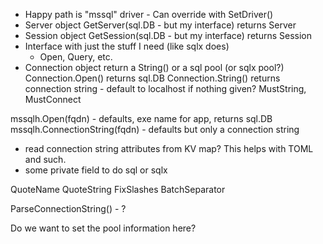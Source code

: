 
* Happy path is "mssql" driver - Can override with SetDriver()
* Server object GetServer(sql.DB - but my interface) returns Server
* Session object GetSession(sql.DB - but my interface) returns Session
* Interface with just the stuff I need (like sqlx does)
  - Open, Query, etc.
* Connection object return a String() or a sql pool (or sqlx pool?)
Connection.Open() returns sql.DB
Connection.String() returns connection string - default to localhost if nothing given?
MustString, MustConnect

mssqlh.Open(fqdn) - defaults, exe name for app, returns sql.DB
mssqlh.ConnectionString(fqdn) - defaults but only a connection string
* read connection string attributes from KV map?  This helps with TOML and such.
* some private field to do sql or sqlx

QuoteName
QuoteString
FixSlashes
BatchSeparator

ParseConnectionString() - ?

Do we want to set the pool information here?
